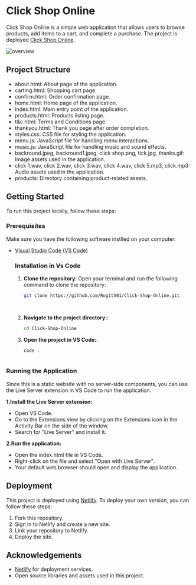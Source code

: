 # Click Shop Online

Click Shop Online is a simple web application that allows users to browse products, add items to a cart, and complete a purchase.
The project is deployed [Click Shop Online](https://click-shop-online.netlify.app).

![overview](https://github.com/user-attachments/assets/06e4e156-5c94-4df6-8b1a-4c34bd1dd695)


## Project Structure

- about.html: About page of the application.
- carting.html: Shopping cart page.
- confirm.html: Order confirmation page.
- home.html: Home page of the application.
- index.html: Main entry point of the application.
- products.html: Products listing page.
- t&c.html: Terms and Conditions page.
- thankyou.html: Thank you page after order completion.
- styles.css: CSS file for styling the application.
- menu.js: JavaScript file for handling menu interactions.
- music.js: JavaScript file for handling music and sound effects.
- backround.jpeg, backround1.jpeg, click shop.png, tick.jpg, thanks.gif: Image assets used in the application.
- click 1.wav, click 2.wav, click 3.wav, click 4.wav, click 5.mp3, click.mp3: Audio assets used in the application.
- products: Directory containing product-related assets.

## Getting Started

To run this project locally, follow these steps:

  ### Prerequisites

  Make sure you have the following software instlled on your computer:

  - [Visual Studio Code (VS Code)](https://code.visualstudio.com/)
  
    ### Installation in Vs Code
      
      1. **Clone the repository**:
         Open your terminal and run the following command to clone the repository:
         ```sh
         git clone https://github.com/Rogith01/Click-Shop-Online.git
         
      
      2. **Navigate to the project directory:**:
         
         ```sh
         cd Click-Shop-Online
         
      3. **Open the project in VS Code:**:
         
         ```sh
         code .
   
### Running the Application
Since this is a static website with no server-side components, you can use the Live Server extension in VS Code to run the application.

 **1.Install the Live Server extension:**

  - Open VS Code.</br>
  - Go to the Extensions view by clicking on the Extensions icon in the Activity Bar on the side of the window.</br>
  - Search for "Live Server" and install it.

 **2.Run the application:**

  - Open the index.html file in VS Code.</br>
  - Right-click on the file and select "Open with Live Server".</br>
  - Your default web browser should open and display the application.

## Deployment

This project is deployed using [Netlify](https://www.netlify.com/). To deploy your own version, you can follow these steps:

1. Fork this repository.
2. Sign in to Netlify and create a new site.
3. Link your repository to Netlify.
4. Deploy the site.

## Acknowledgements

- [Netlify](https://www.netlify.com/) for deployment services.
- Open source libraries and assets used in this project.
